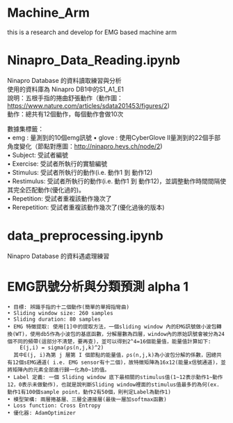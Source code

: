 # Machine_Arm
this is a  research and develop for EMG based machine arm<br>

# Ninapro_Data_Reading.ipynb
Ninapro Database 的資料讀取練習與分析<br>
使用的資料庫為 Ninapro DB1中的S1_A1_E1<br>
說明：五根手指的捲曲舒張動作（動作圖：https://www.nature.com/articles/sdata201453/figures/2)<br>
動作：總共有12個動作，每個動作會做10次<br>

數據集標籤：<br>
	• emg : 量測到的10個emg訊號
	• glove : 使用CyberGlove II量測到的22個手部角度變化（節點對應圖：http://ninapro.hevs.ch/node/2)<br>
	• Subject: 受試者編號<br>
	• Exercise: 受試者所執行的實驗編號<br>
	• Stimulus: 受試者所執行的動作(i.e. 動作1 到 動作12)<br>
	• Restimulus: 受試者所執行的動作(i.e. 動作1 到 動作12)，並調整動作時間間隔使其完全匹配動作(優化過的)。<br>
	• Repetition: 受試者重複該動作幾次了<br>
  	• Rerepetition: 受試者重複該動作幾次了(優化過後的版本)<br>

# data_preprocessing.ipynb
Ninapro Database 的資料遇處理練習<br>

# EMG訊號分析與分類預測 alpha 1
	• 目標: 辨識手指的十二個動作(簡單的單拇指彎曲)
	• Sliding window size: 260 samples
	• Sliding duration: 80 samples
	• EMG 特徵提取: 使用[1]中的提取方法，一個sliding window 內的EMG訊號做小波包轉換(WT)，使用db5作為小波包的基底函數，分解層數為四層，window內的原始訊號會被分為24個不同的頻帶(這部分不清楚，要再查)，並可以得到2^4=16個能量值，能量值計算如下:
		E(j,i) = sigma(ρs(n,j,k)^2)		
	  其中E(j, i)為第 j 層第 I 個節點的能量值，ρs(n,j,k)為小波包分解的係數，因總共有12個sEMG通道( i.e. EMG sensor有十二個)，故特徵矩陣為16x12(能量x信號通道)，並將矩陣內的元素全部進行歸一化為0~1的值。
	• Label 定義: 一個 Sliding window 底下最相關的stimulus值(1~12表示動作1~動作12，0表示未做動作)，也就是說判斷Sliding window裡面的stimulus值最多的為何(ex. 動作1有100個sample point，動作2有50個，則判定Label為動作1)
	• 模型架構: 兩層捲基層、三層全連接層(最後一層加softmax函數)
	• Loss function: Cross Entropy
	• 優化器: AdamOptimizer
